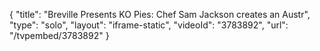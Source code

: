 {
    "title": "Breville Presents KO Pies: Chef Sam Jackson creates an Austr",
    "type": "solo",
    "layout": "iframe-static",
    "videoId": "3783892",
    "url": "\/tvpembed\/3783892"
}